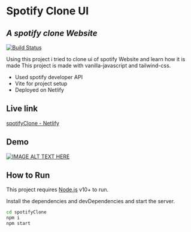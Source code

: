 # Spotify Clone UI
## _A spotify clone Website_


[![Build Status](https://travis-ci.org/joemccann/dillinger.svg?branch=master)](https://travis-ci.org/joemccann/dillinger)

Using this project i tried to clone ui of spotify Website and learn how it is made
This project is made with vanilla-javascript and tailwind-css.

- Used spotify developer API 
- Vite for project setup
- Deployed on Netlify

## Live link
[spotifyClone - Netlify](https://spotifyclone-project.netlify.app/)

## Demo
[![IMAGE ALT TEXT HERE](https://img.youtube.com/vi/W1JEkWwEHDY/0.jpg)](https://www.youtube.com/watch?v=W1JEkWwEHDY)

## How to Run

This project requires [Node.js](https://nodejs.org/) v10+ to run.

Install the dependencies and devDependencies and start the server.

```sh
cd spotifyClone
npm i
npm start
```
